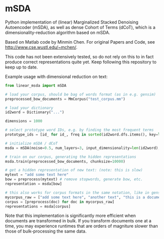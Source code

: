 mSDA
====

Python implementation of (linear) Marginalized Stacked Denoising Autoencoder (mSDA), as well as dense Cohort of Terms (dCoT), which is a dimensionality-reduction algorithm based on mSDA.

Based on Matlab code by Minmin Chen. For original Papers and Code, see http://www.cse.wustl.edu/~mchen/.

This code has not been extensively tested, so do not rely on this to in fact produce correct representations quite yet. Keep following this repository to keep up to date.

Example usage with dimensional reduction on text:

```python
from linear_msda import mSDA

# load your corpus, should be bag of words format (as in e.g. gensim)
preprocessed_bow_documents = MmCorpus("test_corpus.mm")

# load your dictionary
id2word = Dictionary("...")

dimensions = 1000

# select prototype word IDs, e.g. by finding the most frequent terms
prototype_ids = [id_ for id_, freq in sorted(id2word.dfs.items(), key=lambda (k, v): v, reverse=True)[:dimensions]]

# initialize mSDA / dCoT
msda = mSDA(noise=0.5, num_layers=3, input_dimensionality=len(id2word), output_dimensionality=dimensions, prototype_ids=prototype_ids)

# train on our corpus, generating the hidden representations
msda.train(preprocessed_bow_documents, chunksize=10000)

# get a hidden representation of new text: (note: this is slow)
mytext = "add some text here"
bow = preprocess(mytext) # remove stopwords, generate bow, etc.
representation = msda[bow]

# this also works for corpus formats in the same notation, like in gensim (this way is also more efficient)
mycorpus_raw = ["add some text here", "another text", "this is a document"]
corpus = [preprocess(doc) for doc in mycorpus_raw]
representations = msda[corpus]
```

Note that this implementation is significantly more efficient when documents are transformed in bulk. If you transform documents one at a time, you may experience runtimes that are orders of magniture slower than those of bulk-processing the same data.
